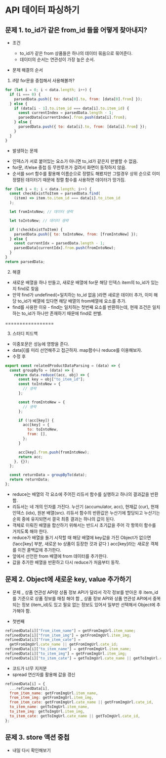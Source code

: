 # API 데이터 파싱하기

## 문제 1. to_id가 같은 from_id 들을 어떻게 찾아내지?

- 조건

  - to_id가 같은 from 상품들은 하나의 데이터 묶음으로 묶어준다.
  - 데이터의 순서는 연관성이 가장 높은 순서.

- 문제 해결의 순서

1. if랑 for문을 중첩해서 사용해볼까?

```javascript
for (let i = 0; i < data.length; i++) {
  if (i === 0) {
    parsedData.push({ to: data[0].to, from: [data[0].from] });
  } else {
    if (data[i - 1].to.item_id === data[i].to.item_id) {
      const currentIndex = parsedData.length - 1;
      parsedData[currentIndex].from.push(data[i].from);
    } else {
      parsedData.push({ to: data[i].to, from: [data[i].from] });
    }
  }
}
```

- 발생하는 문제

* 인덱스가 서로 붙어있는 요소가 아니면 to_id가 같은지 판별할 수 없음.
* for문, if/else 중첩 등 무한루프가 걸려서 화면이 동작하지 않음.
* 순서를 sort 함수를 활용해 이름순으로 정렬도 해봤지만 그럴경우 상위 순으로 이미 정렬된 데이터기 때문에 정렬 함수를 사용하면 데이터가 망가짐.

```javascript
for (let i = 0; i < data.length; i++) {
  const checkExistToItem = parsedData.find(
    (item) => item.to.item_id === data[i].to_item_id
  );

  let fromIntoNew; // 데이터 생략

  let toIntoNew; // 데이터 생략

  if (!checkExistToItem) {
    parsedData.push({ to: toIntoNew, from: [fromIntoNew] });
  } else {
    const currentIdx = parsedData.length - 1;
    parsedData[currentIdx].from.push(fromIntoNew);
  }
}
return parsedData;
```

2. 해결

- 새로운 배열을 하나 만들고, 새로운 배열에 for문 해당 인덱스 item의 to_id가 있는지 find로 찾음
- 만약 find가 undefined(=일치하는 to_id 없음 )라면 새로운 데이터 추가, 이미 해당 to_id가 배열에 있다면 해당 배열의 from배열에 요소를 추가.
- find를 사용한 이유 - find는 일치하는 첫번째 요소를 반환하는데, 현재 조건은 일치하는 to_id가 하나만 존재하기 때문에 find로 판별.

=================

3. 스터디 피드백

- 이중포문은 성능에 영향을 준다.
- data[i]를 미리 선언해주고 접근하자. map함수나 reduce를 이용해보자.
- 수정 후

```javascript
export const relatedProductDataParsing = (data) => {
  const groupByTo = (data) => {
    return data.reduce((acc, obj) => {
      const key = obj["to_item_id"];
      const toIntoNew = {
        // 생략
      };

      const fromIntoNew = {
        // 생략
      };

      if (!acc[key]) {
        acc[key] = {
          to: toIntoNew,
          from: [],
        };
      }

      acc[key].from.push(fromIntoNew);
      return acc;
    }, {});
  };

  const returnData = groupByTo(data);
  return returnData;
};
```

- reduce는 배열의 각 요소에 주어진 리듀서 함수를 실행하고 하나의 결과값을 반환함.
- 리듀서는 네 개의 인자를 가진다. 누산기 (accumulator, acc), 현재값 (cur), 현재 인덱스 (idx), 원본 배열(src). 리듀서 함수의 반환값은 누산기에 할당되고 누산기는 순회 중에 유지되면서 결국 최종 결과는 하나의 값이 된다.
- 객체로 이뤄진 배열을 합산하기 위해서는 반드시 초기값을 주어 각 항목이 함수를 거치도록 해야 한다.
- reduce가 배열을 돌기 시작할 때 해당 배열에 key값을 가진 Object가 없으면 (!acc[key] 부분, 새로운 to 상품이 등장한 것과 같다 ) acc[key]라는 새로운 객체를 이전 콜백값에 추가한다.
- 앞에서 선언한 from 배열에 from 데이터를 추가한다.
- 값을 추가한 배열을 반환하고 다시 reduce가 처음부터 동작.

## 문제 2. Object에 새로운 key, value 추가하기

- 문제
  _ 상품 연관성 API랑 상품 정보 API가 달라서 각각 정보를 받아온 후 item_id를 기준으로 상품 정보를 매칭 해야 함
  _ 상품 정보 API와 상품 연관성 API에서 중복되는 정보 (item_id)도 있고 필요 없는 정보도 있어서 일부만 선택해서 Object에 추가해야 함.

* 첫번째

```javascript
refinedData[i]["from_item_name"] = getFromImgUrl.item_name;
refinedData[i]["from_item_img"] = getFromImgUrl.item_img;
refinedData[i]["from_item_cate"] =
  getFromImgUrl.cate_name || getFromImgUrl.cate_id;
refinedData[i]["to_item_name"] = getFromImgUrl.item_name;
refinedData[i]["to_item_img"] = getFromImgUrl.item_img;
refinedData[i]["to_item_cate"] = getToImgUrl.cate_name || getToImgUrl.cate_id;
```

- 코드가 너무 지저분
- spread 연산자를 활용해 값을 갱신

```javascript
refinedData[i] = {
  ...refinedData[i],
  from_item_name: getFromImgUrl.item_name,
  from_item_img: getFromImgUrl.item_img,
  from_item_cate: getFromImgUrl.cate_name || getFromImgUrl.cate_id,
  to_item_name: getToImgUrl.item_name,
  to_item_img: getToImgUrl.item_img,
  to_item_cate: getToImgUrl.cate_name || getToImgUrl.cate_id,
};
```

## 문제 3. store 액션 중첩

- 내일 다시 확인해보기
